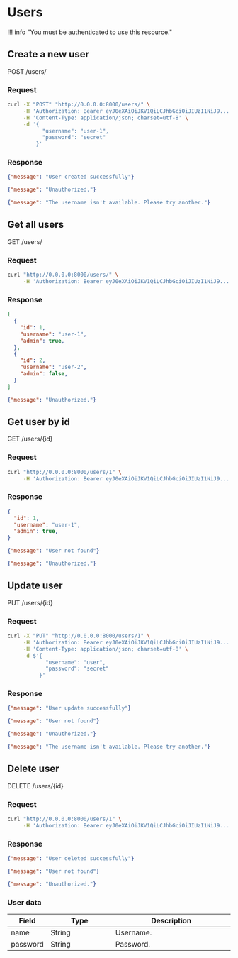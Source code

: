 # Users

!!! info "You must be authenticated to use this resource."

## Create a new user

<span class="resource"><span class="base post">POST</span> /users/</span>


### Request
```bash
curl -X "POST" "http://0.0.0.0:8000/users/" \
     -H 'Authorization: Bearer eyJ0eXAiOiJKV1QiLCJhbGciOiJIUzI1NiJ9...' \
     -H 'Content-Type: application/json; charset=utf-8' \
     -d '{
           "username": "user-1",
           "password": "secret"
         }'

```

### Response
```json tab="201"
{"message": "User created successfully"}
```

```json tab="401"
{"message": "Unauthorized."}
```

```json tab="409"
{"message": "The username isn't available. Please try another."}
```

## Get all users
<span class="resource"><span class="base get">GET</span> /users/</span>

### Request
```bash
curl "http://0.0.0.0:8000/users/" \
     -H 'Authorization: Bearer eyJ0eXAiOiJKV1QiLCJhbGciOiJIUzI1NiJ9...'
```

### Response
```json tab="200"
[
  {
    "id": 1,
    "username": "user-1",
    "admin": true,
  },
  {
    "id": 2,
    "username": "user-2",
    "admin": false,
  }
]
```

```json tab="401"
{"message": "Unauthorized."}
```

## Get user by id
<span class="resource"><span class="base get">GET</span> /users/{id}</span>

### Request
```bash
curl "http://0.0.0.0:8000/users/1" \
     -H 'Authorization: Bearer eyJ0eXAiOiJKV1QiLCJhbGciOiJIUzI1NiJ9...'
```

### Response
```json tab="200"
{
  "id": 1,
  "username": "user-1",
  "admin": true,
}
```

```json tab="404"
{"message": "User not found"}
```

```json tab="401"
{"message": "Unauthorized."}
```

## Update user
<span class="resource"><span class="base put">PUT</span> /users/{id}</span>

### Request
```bash
curl -X "PUT" "http://0.0.0.0:8000/users/1" \
     -H 'Authorization: Bearer eyJ0eXAiOiJKV1QiLCJhbGciOiJIUzI1NiJ9...' \
     -H 'Content-Type: application/json; charset=utf-8' \
     -d $'{
            "username": "user",
            "password": "secret"
          }'
```

### Response

```json tab="200"
{"message": "User update successfully"}
```

```json tab="404"
{"message": "User not found"}
```

```json tab="401"
{"message": "Unauthorized."}
```

```json tab="409"
{"message": "The username isn't available. Please try another."}
```

## Delete user
<span class="resource"><span class="base delete">DELETE</span> /users/{id}</span>

### Request

```bash
curl "http://0.0.0.0:8000/users/1" \
     -H 'Authorization: Bearer eyJ0eXAiOiJKV1QiLCJhbGciOiJIUzI1NiJ9...'
```

### Response

```json tab="200"
{"message": "User deleted successfully"}
```

```json tab="404"
{"message": "User not found"}
```

```json tab="401"
{"message": "Unauthorized."}
```


### User data
<table>
  <thead>
    <tr class="header">
      <th width="15%">Field</th>
      <th width="30%">Type</th>
      <th width="55%">Description</th>
    </tr>
  </thead>
  <tbody>
    <tr>
      <td>name</td>
      <td>String</td>
      <td>Username.</td>
    </tr>
    <tr>
      <td>password</td>
      <td>String</td>
      <td>Password.</td>
    </tr>
  </tbody>
</table>
